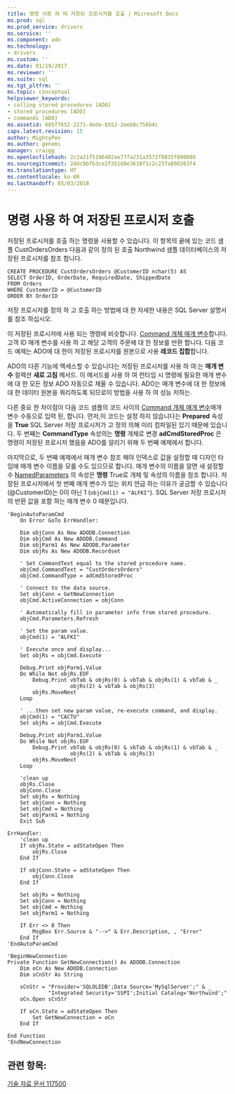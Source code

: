 ```yaml
---
title: 명령 사용 하 여 저장된 프로시저를 호출 | Microsoft Docs
ms.prod: sql
ms.prod_service: drivers
ms.service: ''
ms.component: ado
ms.technology:
- drivers
ms.custom: ''
ms.date: 01/19/2017
ms.reviewer: ''
ms.suite: sql
ms.tgt_pltfrm: ''
ms.topic: conceptual
helpviewer_keywords:
- calling stored procedures [ADO]
- stored procedures [ADO]
- commands [ADO]
ms.assetid: 685f7652-2271-4ede-b552-2eeb8c756b4c
caps.latest.revision: 15
author: MightyPen
ms.author: genemi
manager: craigg
ms.openlocfilehash: 2c2a31f5196482ae77fa231a3572f0835f080086
ms.sourcegitcommit: 2ddc0bfb3ce2f2b160e3638f1c2c237a898263f4
ms.translationtype: HT
ms.contentlocale: ko-KR
ms.lasthandoff: 05/03/2018
---
```

# <a name="calling-a-stored-procedure-with-a-command"></a>명령 사용 하 여 저장된 프로시저 호출
저장된 프로시저를 호출 하는 명령을 사용할 수 있습니다. 이 항목의 끝에 있는 코드 샘플 CustOrdersOrders 다음과 같이 정의 된 호출 Northwind 샘플 데이터베이스의 저장된 프로시저를 참조 합니다.  
  
```  
CREATE PROCEDURE CustOrdersOrders @CustomerID nchar(5) AS  
SELECT OrderID, OrderDate, RequiredDate, ShippedDate  
FROM Orders  
WHERE CustomerID = @CustomerID  
ORDER BY OrderID  
```  
  
 저장 프로시저를 정의 하 고 호출 하는 방법에 대 한 자세한 내용은 SQL Server 설명서를 참조 하십시오.  
  
 이 저장된 프로시저에 사용 되는 명령에 비슷합니다. [Command 개체 매개 변수](../../../ado/guide/data/command-object-parameters.md)합니다. 고객 ID 매개 변수를 사용 하 고 해당 고객의 주문에 대 한 정보를 반환 합니다. 다음 코드 예제는 ADO에 대 한이 저장된 프로시저를 원본으로 사용 **레코드 집합**합니다.  
  
 ADO의 다른 기능에 액세스할 수 있습니다는 저장된 프로시저를 사용 하 여:는 **매개 변수** 컬렉션 **새로 고침** 메서드. 이 메서드를 사용 하 여 런타임 시 명령에 필요한 매개 변수에 대 한 모든 정보 ADO 자동으로 채울 수 있습니다. ADO는 매개 변수에 대 한 정보에 대 한 데이터 원본을 쿼리하도록 되므로이 방법을 사용 하 여 성능 저하는.  
  
 다른 중요 한 차이점이 다음 코드 샘플의 코드 사이의 [Command 개체 매개 변수](../../../ado/guide/data/command-object-parameters.md)매개 변수 수동으로 입력 된, 합니다. 먼저,이 코드는 설정 하지 않습니다는 **Prepared** 속성을 **True** SQL Server 저장 프로시저가 고 정의 의해 미리 컴파일된 있기 때문에 있습니다. 두 번째는 **CommandType** 속성의는 **명령** 개체로 변경 **adCmdStoredProc** 은 명령이 저장된 프로시저 했음을 ADO를 알리기 위해 두 번째 예제에서 합니다.  
  
 마지막으로, 두 번째 예제에서 매개 변수 참조 해야 인덱스로 값을 설정할 때 디자인 타임에 매개 변수 이름을 모를 수도 있으므로 합니다. 매개 변수의 이름을 알면 새 설정할 수 [NamedParameters](../../../ado/reference/ado-api/namedparameters-property-ado.md) 의 속성은 **명령** True로 개체 및 속성의 이름을 참조 합니다. 저장된 프로시저에서 첫 번째 매개 변수가 있는 위치 언급 하는 이유가 궁금할 수 있습니다 (@CustomerID)는 0이 아닌 1 (`objCmd(1) = "ALFKI"`). SQL Server 저장 프로시저의 반환 값을 포함 하는 매개 변수 0 때문입니다.  
  
```  
'BeginAutoParamCmd  
    On Error GoTo ErrHandler:  
  
    Dim objConn As New ADODB.Connection  
    Dim objCmd As New ADODB.Command  
    Dim objParm1 As New ADODB.Parameter  
    Dim objRs As New ADODB.Recordset  
  
    ' Set CommandText equal to the stored procedure name.  
    objCmd.CommandText = "CustOrdersOrders"  
    objCmd.CommandType = adCmdStoredProc  
  
    ' Connect to the data source.  
    Set objConn = GetNewConnection  
    objCmd.ActiveConnection = objConn  
  
    ' Automatically fill in parameter info from stored procedure.  
    objCmd.Parameters.Refresh  
  
    ' Set the param value.  
    objCmd(1) = "ALFKI"  
  
    ' Execute once and display...  
    Set objRs = objCmd.Execute  
  
    Debug.Print objParm1.Value  
    Do While Not objRs.EOF  
        Debug.Print vbTab & objRs(0) & vbTab & objRs(1) & vbTab & _  
                    objRs(2) & vbTab & objRs(3)  
        objRs.MoveNext  
    Loop  
  
    ' ...then set new param value, re-execute command, and display.  
    objCmd(1) = "CACTU"  
    Set objRs = objCmd.Execute  
  
    Debug.Print objParm1.Value  
    Do While Not objRs.EOF  
        Debug.Print vbTab & objRs(0) & vbTab & objRs(1) & vbTab & _  
                    objRs(2) & vbTab & objRs(3)  
        objRs.MoveNext  
    Loop  
  
    'clean up  
    objRs.Close  
    objConn.Close  
    Set objRs = Nothing  
    Set objConn = Nothing  
    Set objCmd = Nothing  
    Set objParm1 = Nothing  
    Exit Sub  
  
ErrHandler:  
    'clean up  
    If objRs.State = adStateOpen Then  
        objRs.Close  
    End If  
  
    If objConn.State = adStateOpen Then  
        objConn.Close  
    End If  
  
    Set objRs = Nothing  
    Set objConn = Nothing  
    Set objCmd = Nothing  
    Set objParm1 = Nothing  
  
    If Err <> 0 Then  
        MsgBox Err.Source & "-->" & Err.Description, , "Error"  
    End If  
'EndAutoParamCmd  
  
'BeginNewConnection  
Private Function GetNewConnection() As ADODB.Connection  
    Dim oCn As New ADODB.Connection  
    Dim sCnStr As String  
  
    sCnStr = "Provider='SQLOLEDB';Data Source='MySqlServer';" & _  
             "Integrated Security='SSPI';Initial Catalog='Northwind';"  
    oCn.Open sCnStr  
  
    If oCn.State = adStateOpen Then  
        Set GetNewConnection = oCn  
    End If  
  
End Function  
'EndNewConnection  
```  
  
## <a name="see-also"></a>관련 항목:  
 [기술 자료 문서 117500](http://go.microsoft.com/fwlink/?LinkId=117500)
